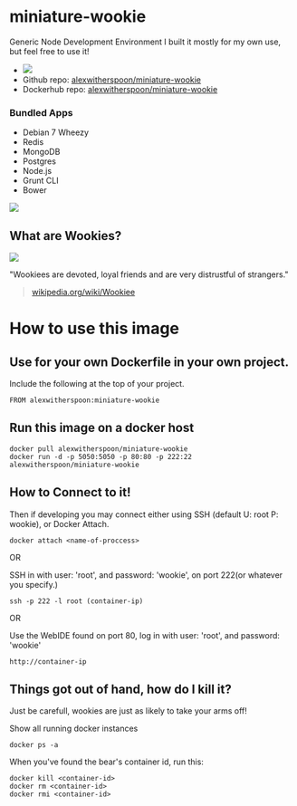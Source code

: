 # miniature-wookie
Generic Node Development Environment
I built it mostly for my own use, but feel free to use it! 

* [![](https://badge.imagelayers.io/alexwitherspoon/debian.svg)](https://imagelayers.io/?images=alexwitherspoon/debian 'Get your own badge on imagelayers.io')
* Github repo: [alexwitherspoon/miniature-wookie](https://github.com/alexwitherspoon/miniature-wookie)
* Dockerhub repo: [alexwitherspoon/miniature-wookie](https://registry.hub.docker.com/u/alexwitherspoon/miniature-wookie/)

### Bundled Apps
* Debian 7 Wheezy
* Redis
* MongoDB
* Postgres
* Node.js
* Grunt CLI
* Bower


![](https://alexwitherspoon.ghost.io/content/images/2015/04/2015-04-07-17_11_05-CODIAD-1.png)


## What are Wookies?

![](https://alexwitherspoon.ghost.io/content/images/2015/04/logo-1.png)

"Wookiees are devoted, loyal friends and are very distrustful of strangers."

> [wikipedia.org/wiki/Wookiee](http://en.wikipedia.org/wiki/Wookiee)

# How to use this image

## Use for your own Dockerfile in your own project.

Include the following at the top of your project.

    FROM alexwitherspoon:miniature-wookie

## Run this image on a docker host

    docker pull alexwitherspoon/miniature-wookie
    docker run -d -p 5050:5050 -p 80:80 -p 222:22 alexwitherspoon/miniature-wookie

## How to Connect to it!

Then if developing you may connect either using SSH (default U: root P: wookie), or Docker Attach.

    docker attach <name-of-proccess>
    
OR

SSH in with user: 'root', and password: 'wookie', on port 222(or whatever you specify.)
   
    ssh -p 222 -l root (container-ip)
   
OR

Use the WebIDE found on port 80, log in with user: 'root', and password: 'wookie'

    http://container-ip
   

## Things got out of hand, how do I kill it?

Just be carefull, wookies are just as likely to take your arms off!

Show all running docker instances

    docker ps -a

When you've found the bear's container id, run this:

    docker kill <container-id>
    docker rm <container-id>
    docker rmi <container-id>

